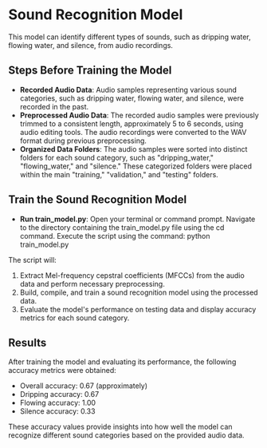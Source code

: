 # Sound Recognition Model
This model can identify different types of sounds, such as dripping water, flowing water, and silence, from audio recordings.

## Steps Before Training the Model
* __Recorded Audio Data__:
Audio samples representing various sound categories, such as dripping water, flowing water, and silence, were recorded in the past.
* __Preprocessed Audio Data__:
The recorded audio samples were previously trimmed to a consistent length, approximately 5 to 6 seconds, using audio editing tools.
The audio recordings were converted to the WAV format during previous preprocessing.
* __Organized Data Folders__:
The audio samples were sorted into distinct folders for each sound category, such as "dripping_water," "flowing_water," and "silence."
These categorized folders were placed within the main "training," "validation," and "testing" folders.

## Train the Sound Recognition Model
* __Run train_model.py__:
Open your terminal or command prompt.
Navigate to the directory containing the train_model.py file using the cd command.
Execute the script using the command: python train_model.py

The script will:
1. Extract Mel-frequency cepstral coefficients (MFCCs) from the audio data and perform necessary preprocessing.
2. Build, compile, and train a sound recognition model using the processed data.
3. Evaluate the model's performance on testing data and display accuracy metrics for each sound category.

## Results
After training the model and evaluating its performance, the following accuracy metrics were obtained:

* Overall accuracy: 0.67 (approximately)
* Dripping accuracy: 0.67
* Flowing accuracy: 1.00
* Silence accuracy: 0.33
  
These accuracy values provide insights into how well the model can recognize different sound categories based on the provided audio data.

